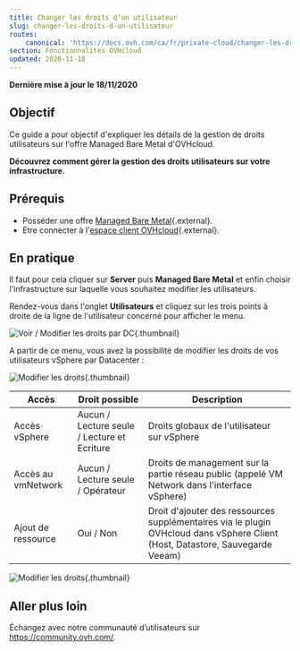 ```yaml
---
title: Changer les droits d’un utilisateur
slug: changer-les-droits-d-un-utilisateur
routes:
    canonical: 'https://docs.ovh.com/ca/fr/private-cloud/changer-les-droits-d-un-utilisateur/'
section: Fonctionnalités OVHcloud
updated: 2020-11-18
---
```


**Dernière mise à jour le 18/11/2020**

## Objectif

Ce guide a pour objectif d'expliquer les détails de la gestion de droits utilisateurs sur l'offre Managed Bare Metal d'OVHcloud.

**Découvrez comment gérer la gestion des droits utilisateurs sur votre infrastructure.**

## Prérequis

* Posséder une offre [Managed Bare Metal](https://www.ovhcloud.com/fr-ca/managed-bare-metal/){.external}.
* Etre connecter à l'[espace client OVHcloud](https://ca.ovh.com/auth/?action=gotomanager&from=https://www.ovh.com/ca/fr/&ovhSubsidiary=qc){.external}.

## En pratique

Il faut pour cela cliquer sur **Server** puis **Managed Bare Metal** et enfin choisir l'infrastructure sur laquelle vous souhaitez modifier les utilisateurs.

Rendez-vous dans l'onglet **Utilisateurs** et cliquez sur les trois points à droite de la ligne de l'utilisateur concerné pour afficher le menu.

![Voir / Modifier les droits par DC](images/user_rights_1.png){.thumbnail}

A partir de ce menu, vous avez la possibilité de modifier les droits de vos utilisateurs vSphere par Datacenter :

![Modifier les droits](images/user_rights_2.png){.thumbnail}

| Accès  | Droit possible | Description |
|---|---|---|
| Accès vSphere | Aucun / Lecture seule / Lecture et Ecriture | Droits globaux de l'utilisateur sur vSphere |
| Accès au vmNetwork | Aucun / Lecture seule / Opérateur | Droits de management sur la partie réseau public (appelé VM Network dans l'interface vSphere) |
| Ajout de ressource | Oui / Non | Droit d'ajouter des ressources supplémentaires via le plugin OVHcloud dans vSphere Client (Host, Datastore, Sauvegarde Veeam) |

![Modifier les droits](images/user_rights_3.png){.thumbnail}

## Aller plus loin

Échangez avec notre communauté d’utilisateurs sur <https://community.ovh.com/>.
